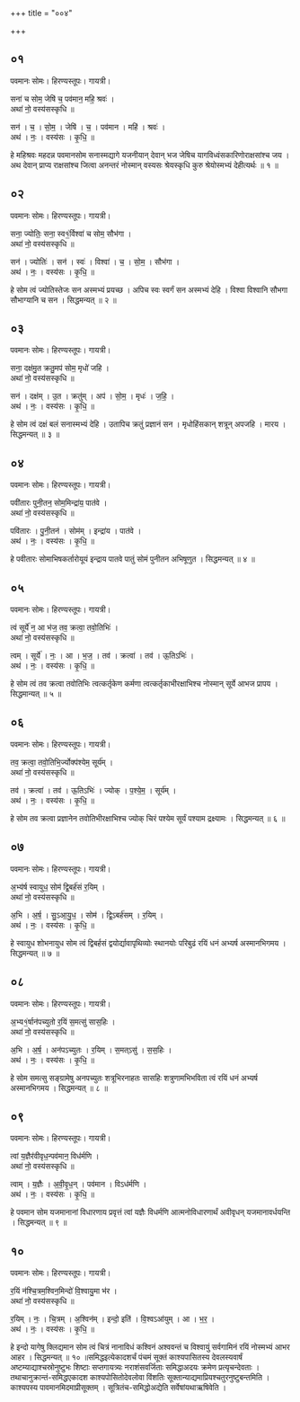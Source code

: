 +++
title = "००४"

+++


## ०१
पवमानः सोमः। हिरण्यस्तूपः। गायत्री।

सना॑ च सोम॒ जेषि॑ च॒ पव॑मान॒ महि॒ श्रवः॑ ।  
अथा॑ नो॒ वस्य॑सस्कृधि ॥

सन॑ । च॒ । सो॒म॒ । जेषि॑ । च॒ । पव॑मान । महि॑ । श्रवः॑ ।  
अथ॑ । नः॒ । वस्य॑सः । कृ॒धि॒ ॥

हे महिश्रवः महदन्न पवमानसोम सनास्मद्यागे यजनीयान् देवान् भज जेषिच यागविध्वंसकारिणोराक्षसांश्च जय । अथ देवान् प्राप्य राक्षसांश्च जित्वा अनन्तरं नोस्मान् वस्यसः श्रेयस्कृधि कुरु श्रेयोस्मभ्यं देहीत्यर्थः ॥ १ ॥

## ०२
पवमानः सोमः। हिरण्यस्तूपः। गायत्री।

सना॒ ज्योतिः॒ सना॒ स्व१॒॑र्विश्वा॑ च सोम॒ सौभ॑गा ।  
अथा॑ नो॒ वस्य॑सस्कृधि ॥

सन॑ । ज्योतिः॑ । सन॑ । स्वः॑ । विश्वा॑ । च॒ । सो॒म॒ । सौभ॑गा ।  
अथ॑ । नः॒ । वस्य॑सः । कृ॒धि॒ ॥

हे सोम त्वं ज्योतिस्तेजः सन अस्मभ्यं प्रयच्छ । अपिच स्वः स्वर्गं सन अस्मभ्यं देहि । विश्वा विश्वानि सौभगा सौभाग्यानि च सन । सिद्धमन्यत् ॥ २ ॥

## ०३
पवमानः सोमः। हिरण्यस्तूपः। गायत्री।

सना॒ दक्ष॑मु॒त क्रतु॒मप॑ सोम॒ मृधो॑ जहि ।  
अथा॑ नो॒ वस्य॑सस्कृधि ॥

सन॑ । दक्ष॑म् । उ॒त । क्रतु॑म् । अप॑ । सो॒म॒ । मृधः॑ । ज॒हि॒ ।  
अथ॑ । नः॒ । वस्य॑सः । कृ॒धि॒ ॥

हे सोम त्वं दक्षं बलं सनास्मभ्यं देहि । उतापिच क्रतुं प्रज्ञानं सन । मृधोहिंसकान् शत्रून् अपजहि । मारय । सिद्धमन्यत् ॥ ३ ॥

## ०४
पवमानः सोमः। हिरण्यस्तूपः। गायत्री।

पवी॑तारः पुनी॒तन॒ सोम॒मिन्द्रा॑य॒ पात॑वे ।  
अथा॑ नो॒ वस्य॑सस्कृधि ॥

पवि॑तारः । पु॒नी॒तन॑ । सोम॑म् । इन्द्रा॑य । पात॑वे ।  
अथ॑ । नः॒ । वस्य॑सः । कृ॒धि॒ ॥

हे पवीतारः सोमाभिषकर्तारोयूयं इन्द्राय पातवे पातुं सोमं पुनीतन अभिषूणुत । सिद्धमन्यत् ॥ ४ ॥

## ०५
पवमानः सोमः। हिरण्यस्तूपः। गायत्री।

त्वं सूर्ये॑ न॒ आ भ॑ज॒ तव॒ क्रत्वा॒ तवो॒तिभिः॑ ।  
अथा॑ नो॒ वस्य॑सस्कृधि ॥

त्वम् । सूर्ये॑ । नः॒ । आ । भ॒ज॒ । तव॑ । क्रत्वा॑ । तव॑ । ऊ॒तिऽभिः॑ ।  
अथ॑ । नः॒ । वस्य॑सः । कृ॒धि॒ ॥

हे सोम त्वं तव क्रत्वा तवोतिभिः त्वत्कर्तृकेण कर्मणा त्वत्कर्तृकाभीरक्षाभिश्च नोस्मान् सूर्ये आभज प्रापय । सिद्धमान्यत् ॥ ५ ॥

## ०६
पवमानः सोमः। हिरण्यस्तूपः। गायत्री।

तव॒ क्रत्वा॒ तवो॒तिभि॒र्ज्योक्प॑श्येम॒ सूर्य॑म् ।  
अथा॑ नो॒ वस्य॑सस्कृधि ॥

तव॑ । क्रत्वा॑ । तव॑ । ऊ॒तिऽभिः॑ । ज्योक् । प॒श्ये॒म॒ । सूर्य॑म् ।  
अथ॑ । नः॒ । वस्य॑सः । कृ॒धि॒ ॥

हे सोम तव क्रत्वा प्रज्ञानेन तवोतिभीरक्षाभिश्च ज्योक् चिरं पश्येम सूर्यं पश्याम द्रक्ष्यामः । सिद्धमन्यत् ॥ ६ ॥

## ०७
पवमानः सोमः। हिरण्यस्तूपः। गायत्री।

अ॒भ्य॑र्ष स्वायुध॒ सोम॑ द्वि॒बर्ह॑सं र॒यिम् ।  
अथा॑ नो॒ वस्य॑सस्कृधि ॥

अ॒भि । अ॒र्ष॒ । सु॒ऽआ॒यु॒ध॒ । सोम॑ । द्वि॒ऽबर्ह॑सम् । र॒यिम् ।  
अथ॑ । नः॒ । वस्य॑सः । कृ॒धि॒ ॥

हे स्वायुध शोभनायुध सोम त्वं द्विबर्हसं द्वयोर्द्यावापृथिव्योः स्थानयोः परिबुढं रयिं धनं अभ्यर्ष अस्मानभिगमय । सिद्धमन्यत् ॥ ७ ॥

## ०८
पवमानः सोमः। हिरण्यस्तूपः। गायत्री।

अ॒भ्य१॒॑र्षान॑पच्युतो र॒यिं स॒मत्सु॑ सास॒हिः ।  
अथा॑ नो॒ वस्य॑सस्कृधि ॥

अ॒भि । अ॒र्ष॒ । अन॑पऽच्युतः । र॒यिम् । स॒मत्ऽसु॑ । स॒स॒हिः ।  
अथ॑ । नः॒ । वस्य॑सः । कृ॒धि॒ ॥

हे सोम समत्सु सङ्ग्रामेषु अनपच्युतः शत्रूभिरनाहतः सासहिः शत्रुणामभिभविता त्वं रयिं धनं अभ्यर्ष अस्मानभिगमय । सिद्धमन्यत् ॥ ८ ॥

## ०९
पवमानः सोमः। हिरण्यस्तूपः। गायत्री।

त्वां य॒ज्ञैर॑वीवृध॒न्पव॑मान॒ विध॑र्मणि ।  
अथा॑ नो॒ वस्य॑सस्कृधि ॥

त्वाम् । य॒ज्ञैः । अ॒वी॒वृ॒ध॒न् । पव॑मान । विऽध॑र्मणि ।  
अथ॑ । नः॒ । वस्य॑सः । कृ॒धि॒ ॥

हे पवमान सोम यजमानानां विधारणाय प्रवृत्तं त्वां यज्ञैः विधर्मणि आत्मनोविधारणार्थं अवीवृधन् यजमानावर्धयन्ति । सिद्धमन्यत् ॥ ९ ॥

## १०
पवमानः सोमः। हिरण्यस्तूपः। गायत्री।

र॒यिं न॑श्चि॒त्रम॒श्विन॒मिन्दो॑ वि॒श्वायु॒मा भ॑र ।  
अथा॑ नो॒ वस्य॑सस्कृधि ॥

र॒यिम् । नः॒ । चि॒त्रम् । अ॒श्विन॑म् । इन्दो॒ इति॑ । वि॒श्वऽआ॑युम् । आ । भ॒र॒ ।  
अथ॑ । नः॒ । वस्य॑सः । कृ॒धि॒ ॥

हे इन्दो यागेषु क्लिद्यमान सोम त्वं चित्रं नानाविधं कश्विनं अश्ववन्तं च विश्वायुं सर्वगामिनं रयिं नोस्मभ्यं आभर आहर । सिद्धमन्यत् ॥ १० ॥समिद्धइत्येकादशर्चं पंचमं सूक्तं काश्यपासितस्य देवलस्यवार्षं अष्टम्याद्याश्चस्रोनुष्टुभः शिष्टाः सप्तगायत्र्यः नराशंसवर्जिताः समिद्धाअदयः क्रमेण प्रत्यृचन्देवताः । तथाचानुक्रान्तं-समिद्धएकादश काश्यपोसितोदेवलोवा विंशतिः सूक्तान्याद्यमाप्रियश्चतुरनुष्टुबन्तमिति । काश्यपस्य पावमानमिदमाप्रीसूक्तम् । सूत्रितंच-समिद्धोअद्येति सर्वेषांयथाऋषिवेति ।